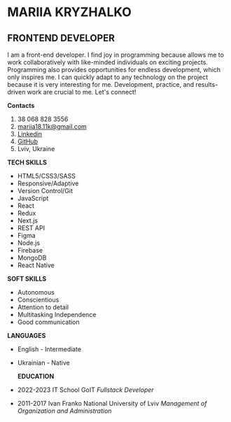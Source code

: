 # MARIIA KRYZHALKO

## FRONTEND DEVELOPER

I am a front-end developer. I find joy in programming because allows me to work collaboratively with like-minded individuals on exciting projects. Programming also provides opportunities for endless development, which only inspires me. I can quickly adapt to any technology on the project because it is very interesting for me. Development, practice, and results-driven work are crucial to me.
Let's connect!

**Contacts**

1. 38 068 828 3556
2. <mariia18.11k@gmail.com>
3. [Linkedin](https://www.linkedin.com/in/mariia-kryzhalko/)
4. [GitHub](https://github.com/Mariia1811)
5. Lviv, Ukraine

**TECH SKILLS**

- HTML5/CSS3/SASS
- Responsive/Adaptive
- Version Control/Git
- JavaScript
- React
- Redux
- Next.js
- REST API
- Figma
- Node.js
- Firebase
- MongoDB
- React Native

**SOFT SKILLS**

- Autonomous
- Conscientious
- Attention to detail
- Multitasking Independence
- Good communication

**LANGUAGES**

- English - Intermediate
- Ukrainian - Native

  **EDUCATION**

- 2022-2023 IT School GoIT
  _Fullstack Developer_

- 2011-2017 Ivan Franko National University of Lviv
  _Management of Organization and Administration_
